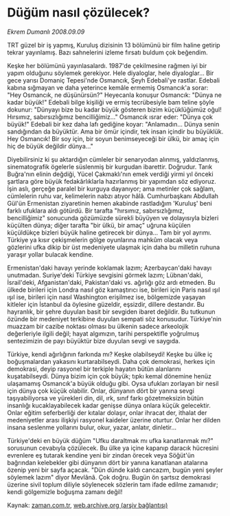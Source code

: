# Düğüm nasıl çözülecek?

*Ekrem Dumanlı 2008.09.09*

<tr><td class="metin" colspan="2" style="padding-top: 20px; padding-left: 5px; padding-right: 10px;">TRT güzel bir iş yapmış, Kuruluş dizisinin 13 bölümünü bir film haline getirip tekrar yayınlamış. Bazı sahnelerini izleme fırsatı buldum çok beğendim.</td></tr><tr><td class="metin" colspan="2" style="padding-top: 20px; padding-left: 5px; padding-right: 10px;"><p>Keşke her bölümünü yayınlasalardı. 1987'de çekilmesine rağmen iyi bir yapım olduğunu söylemek gerekiyor. Hele diyaloglar, hele diyaloglar... Bir gece yarısı Domaniç Tepesi'nde Osmancık, Şeyh Edebali'ye rastlar. Edebali kabına sığmayan ve daha yeterince kemâle ermemiş Osmancık'a sorar: "Hey Osmancık, ne düşünürsün?" Heyecanla konuşur Osmancık: "Dünya ne kadar büyük!" Edebali bilge kişiliği ve ermiş tecrübesiyle bam teline şöyle dokunur: "Dünyayı bize bu kadar büyük gösteren bizim küçüklüğümüz oğul! Hırsımız, sabırsızlığımız bencilliğimiz..." Osmancık ısrar eder: "Dünya çok büyük!" Edebali bir kez daha lafı gediğine koyar: "Anlamadın... Dünya senin sandığından da büyüktür. Ama bir ömür içindir, tek insan içindir bu büyüklük. Hey Osmancık! Bir soy için, bir soyun benimseyeceği bir ülkü, bir amaç için hiç de büyük değildir dünya..."
<p>Diyebilirsiniz ki şu aktardığın cümleler bir senaryodan alınmış, yaldızlanmış, sinematografik ögelerle süslenmiş bir kurgudan ibarettir. Doğrudur. Tarık Buğra'nın elinin değdiği, Yücel Çakmaklı'nın emek verdiği yirmi yıl önceki şartlara göre büyük fedakârlıklarla hazırlanmış bir yapımdan söz ediyoruz. İşin aslı, gerçeğe paralel bir kurguya dayanıyor; ama metinler çok sağlam, cümlelerin ruhu var, kelimelerin nabzı atıyor hâlâ. Cumhurbaşkanı Abdullah Gül'ün Ermenistan ziyaretinin hemen akabinde rastladığım 'Kuruluş' beni farklı ufuklara aldı götürdü. Bir tarafta "hırsımız, sabırsızlığımız, bencilliğimiz" sonucunda gözümüzde sürekli büyüyen ve dolayısıyla bizleri küçülten dünya; diğer tarafta "bir ülkü, bir amaç" uğruna küçülen küçüldükçe bizleri büyük haline getirecek bir dünya... Tam bir yol ayrımı. Türkiye ya kısır çekişmelerin gölge oyunlarına mahkûm olacak veya gözlerini ufka dikip bir üst medeniyete ulaşmak için daha bu milletin ruhuna yaraşır yollar bulacak kendine. 
<p>Ermenistan'daki havayı yerinde koklamak lazım; Azerbaycan'daki havayı unutmadan. Suriye'deki Türkiye sevgisini görmek lazım; Lübnan'daki, İsrail'deki, Afganistan'daki, Pakistan'daki vs. ağırlığı göz ardı etmeden. Bu ülkede birileri için Londra nasıl göz kamaştırıcı ise, birileri için Paris nasıl ışıl ışıl ise, birileri için nasıl Washington erişilmez ise, bölgemizde yaşayan kitleler için İstanbul da öylesine güzeldir, eşsizdir, dillere destandır. Bu hayranlık, bir şehre duyulan basit bir sevgiden ibaret değildir. Bu tutkunun özünde bir medeniyet terkibine duyulan sempati söz konusudur. Türkiye'nin muazzam bir cazibe noktası olması bu ülkenin sadece arkeolojik değerleriyle ilgili değil; hayat algımızın, tarihi perspektifle yoğrulmuş sentezimizin de payı büyüktür bize duyulan sevgi ve saygıda. 
<p>Türkiye, kendi ağırlığının farkında mı? Keşke olabilseydi! Keşke bu ülke iç boğuşmalardan yakasını kurtarabilseydi. Daha çok demokrasi, herkes için demokrasi, deyip rasyonel bir terkiple hayatın bütün alanlarını kuşatabilseydi. Dünya bizim için çok büyük; tıpkı kemal dönemine henüz ulaşamamış Osmancık'a büyük olduğu gibi. Oysa ufukları zorlayan bir nesil için dünya çok küçük olabilir. Onlar, dünyanın dört bir yanına sevgi taşıyabiliyorsa ve yürekleri din, dil, ırk, sınıf farkı gözetmeksizin bütün insanlığı kucaklayabilecek kadar genişse dünya onlara küçük gelecektir. Onlar eğitim seferberliği der kıtalar dolaşır, onlar ihracat der, ithalat der medeniyetler arası ilişkiyi rasyonel kaideler üzerine oturtur. Onlar her dilden insana seslenme yollarını bulur, okur, yazar, anlatır, dinletir...
<p>Türkiye'deki en büyük düğüm "Ufku daraltmak mı ufka kanatlanmak mı?" sorusunun cevabıyla çözülecek. Bu ülke ya içine kapanıp daracık hücresini evrenlere eş tutarak kendine yeni bir zindan örecek veya Söğüt'ün bağrından kelebekler gibi dünyanın dört bir yanına kanatlanan atalarına özenip yeni bir sayfa açacak. "Dün dünde kaldı cancazım, bugün yeni şeyler söylemek lazım" diyor Mevlânâ. Çok doğru. Bugün ön şartsız demokrasi üzerine sivil toplum diliyle söylenecek sözlerin tam ifade edilme zamanıdır; kendi gölgemizle boğuşma zamanı değil!<br/></p></p></p></p></p></td></tr>

Kaynak: [zaman.com.tr](http://zaman.com.tr/yazar.do?yazino=735917), [web.archive.org (arşiv bağlantısı)](http://web.archive.org/web/20080928204431/http://www.zaman.com.tr:80/yazar.do?yazino=735917)
